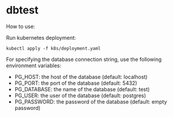 # dbtest

How to use:

Run kubernetes deployment:

```
kubectl apply -f k8s/deployment.yaml
```

For specifying the database connection string, use the following environment variables: 
* PG_HOST: the host of the database (default: localhost)
* PG_PORT: the port of the database (default: 5432)
* PG_DATABASE: the name of the database (default: test)
* PG_USER: the user of the database (default: postgres)
* PG_PASSWORD: the password of the database (default: empty password)
